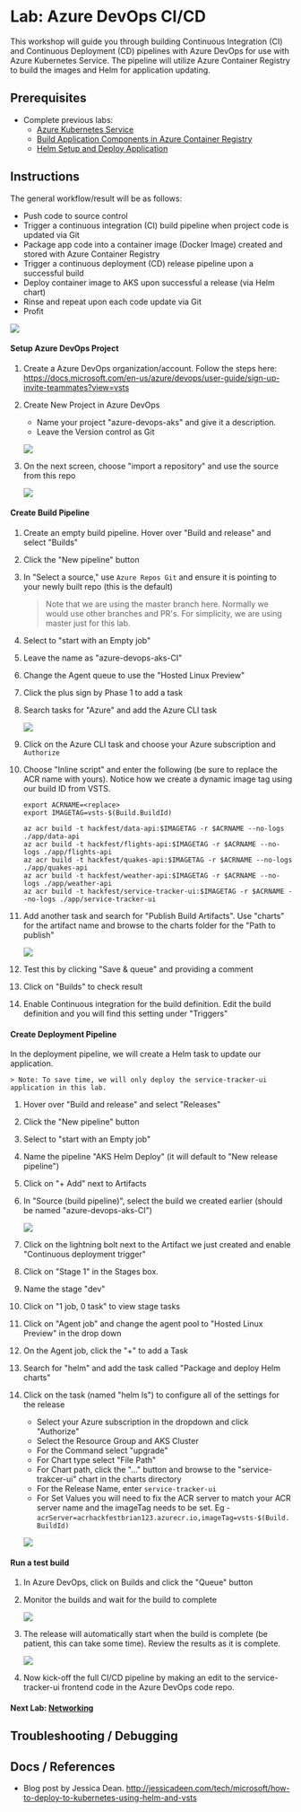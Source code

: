 # Lab: Azure DevOps CI/CD

This workshop will guide you through building Continuous Integration (CI) and Continuous Deployment (CD) pipelines with Azure DevOps for use with Azure Kubernetes Service. The pipeline will utilize Azure Container Registry to build the images and Helm for application updating. 

## Prerequisites 

* Complete previous labs:
    * [Azure Kubernetes Service](../../create-aks-cluster/README.md)
    * [Build Application Components in Azure Container Registry](../../build-application/README.md)
    * [Helm Setup and Deploy Application](../../helm-setup-deploy/README.md)

## Instructions

The general workflow/result will be as follows:

- Push code to source control
- Trigger a continuous integration (CI) build pipeline when project code is updated via Git
- Package app code into a container image (Docker Image) created and stored with Azure Container Registry
- Trigger a continuous deployment (CD) release pipeline upon a successful build
- Deploy container image to AKS upon successful a release (via Helm chart)
- Rinse and repeat upon each code update via Git
- Profit

![](workflow.png)


#### Setup Azure DevOps Project

1. Create a Azure DevOps organization/account. Follow the steps here: https://docs.microsoft.com/en-us/azure/devops/user-guide/sign-up-invite-teammates?view=vsts

2. Create New Project in Azure DevOps

    * Name your project "azure-devops-aks" and give it a description.
    * Leave the Version control as Git

    ![](azure-do-new-project.png)

3. On the next screen, choose "import a repository" and use the source from this repo

    ![](azure-do-import.png)

#### Create Build Pipeline

1. Create an empty build pipeline. Hover over "Build and release" and select "Builds"
2. Click the "New pipeline" button
3. In "Select a source," use `Azure Repos Git` and ensure it is pointing to your newly built repo (this is the default)
    > Note that we are using the master branch here. Normally we would use other branches and PR's. For simplicity, we are using master just for this lab.

4. Select to "start with an Empty job"
5. Leave the name as "azure-devops-aks-CI"
6. Change the Agent queue to use the "Hosted Linux Preview"
7. Click the plus sign by Phase 1 to add a task
8. Search tasks for "Azure" and add the Azure CLI task

    ![](azure-do-azurecli.png)

9. Click on the Azure CLI task and choose your Azure subscription and `Authorize`
10. Choose "Inline script" and enter the following (be sure to replace the ACR name with yours). Notice how we create a dynamic image tag using our build ID from VSTS.

    ```
    export ACRNAME=<replace>
    export IMAGETAG=vsts-$(Build.BuildId)

    az acr build -t hackfest/data-api:$IMAGETAG -r $ACRNAME --no-logs ./app/data-api
    az acr build -t hackfest/flights-api:$IMAGETAG -r $ACRNAME --no-logs ./app/flights-api
    az acr build -t hackfest/quakes-api:$IMAGETAG -r $ACRNAME --no-logs ./app/quakes-api
    az acr build -t hackfest/weather-api:$IMAGETAG -r $ACRNAME --no-logs ./app/weather-api
    az acr build -t hackfest/service-tracker-ui:$IMAGETAG -r $ACRNAME --no-logs ./app/service-tracker-ui  
    ```

11. Add another task and search for "Publish Build Artifacts". Use "charts" for the artifact name and browse to the charts folder for the "Path to publish"

    ![](azure-do-artifact.png)

11. Test this by clicking "Save & queue" and providing a comment
12. Click on "Builds" to check result
13. Enable Continuous integration for the build definition. Edit the build definition and you will find this setting under "Triggers"


#### Create Deployment Pipeline

In the deployment pipeline, we will create a Helm task to update our application. 

    > Note: To save time, we will only deploy the service-tracker-ui application in this lab. 

1. Hover over "Build and release" and select "Releases"
2. Click the "New pipeline" button
3. Select to "start with an Empty job"
4. Name the pipeline "AKS Helm Deploy" (it will default to "New release pipeline")
5. Click on "+ Add" next to Artifacts
6. In "Source (build pipeline)", select the build we created earlier (should be named "azure-devops-aks-CI")

    ![](azure-do-release-artifact.png)

7. Click on the lightning bolt next to the Artifact we just created and enable "Continuous deployment trigger"
8. Click on "Stage 1" in the Stages box.
9. Name the stage "dev"
10. Click on "1 job, 0 task" to view stage tasks
11. Click on "Agent job" and change the agent pool to "Hosted Linux Preview" in the drop down
12. On the Agent job, click the "+" to add a Task
13. Search for "helm" and add the task called "Package and deploy Helm charts"
14. Click on the task (named "helm ls") to configure all of the settings for the release
    
    * Select your Azure subscription in the dropdown and click "Authorize"
    * Select the Resource Group and AKS Cluster
    * For the Command select "upgrade"
    * For Chart type select "File Path"
    * For Chart path, click the "..." button and browse to the "service-trakcer-ui" chart in the charts directory
    * For the Release Name, enter `service-tracker-ui`
    * For Set Values you will need to fix the ACR server to match your ACR server name and the imageTag needs to be set. 
        Eg - `acrServer=acrhackfestbrian123.azurecr.io,imageTag=vsts-$(Build.BuildId)`

    ![](azure-do-helm-task.png)

#### Run a test build

1. In Azure DevOps, click on Builds and click the "Queue" button
2. Monitor the builds and wait for the build to complete

    ![](azure-do-build.png)

3. The release will automatically start when the build is complete (be patient, this can take some time). Review the results as it is complete. 

    ![](azure-do-release.png)

4. Now kick-off the full CI/CD pipeline by making an edit to the service-tracker-ui frontend code in the Azure DevOps code repo.

#### Next Lab: [Networking](../../networking/README.md)

## Troubleshooting / Debugging

## Docs / References

* Blog post by Jessica Dean. http://jessicadeen.com/tech/microsoft/how-to-deploy-to-kubernetes-using-helm-and-vsts 

